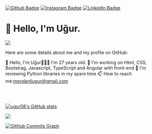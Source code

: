 [![Github Badge](https://img.shields.io/badge/-Github-000?style=quare&labelColor=000&logo=Github&logoColor=white&link=link)](https://github.com/ugur08) 
[![Instagram Badge](https://img.shields.io/badge/-Instagram-C13584?style=flat-quare&labelColor=C13584&logo=instagram&logoColor=white&link=link)](https://www.instagram.com/uqur.m08/) 
[![Linkedin Badge](https://img.shields.io/badge/-Linkedin-757575?style=flat-quare&labelColor=757575&logo=Linkedin&logoColor=white&link=link)](https://www.linkedin.com/in/ugurmeydanli/) 


<h1>👋 Hello, I'm Uğur.</h1>

<a href="https://www.github.com/ugur08" target="_blank" rel="noreferrer"><img
src="https://img.shields.io/github/followers/ugur08?logo=github&style=for-the-badge&color=0891b2&labelColor=1c1917" /></a>


Here are some details about me and my profile on GitHub:

👋 Hello, I'm Uğur👨🏻‍💻 I'm 27 years old. 
👀 I'm working on Html, CSS, Bootstrag, Javascript, TypeScript and Angular with front-end
👀 I'm reviewing Python libraries in my spare time
📫 How to reach me:meydanliugur@gmail.com

<br />
<br />
<p>
  <a href="http://www.github.com/ugur08"><img src="https://github-readme-stats.vercel.app/api?username=ugur08&show_icons=true&hide=&count_private=true&title_color=0891b2&text_color=ffffff&icon_color=0891b2&bg_color=1c1917&hide_border=true&show_icons=true" alt="ugur08's GitHub stats" /></a>

  <a href="http://www.github.com/ugur08"><img src="https://github-readme-streak-stats.herokuapp.com/?user=ugur08&stroke=ffffff&background=1c1917&ring=0891b2&fire=0891b2&currStreakNum=ffffff&currStreakLabel=0891b2&sideNums=ffffff&sideLabels=ffffff&dates=ffffff&hide_border=true" /></a>

  <a href="http://www.github.com/ugur08"><img src="https://activity-graph.herokuapp.com/graph?username=ugur08&bg_color=1c1917&color=ffffff&line=0891b2&point=ffffff&area_color=1c1917&area=true&hide_border=true&custom_title=GitHub%20Commits%20Graph" alt="GitHub Commits Graph" /></a>
</p>
